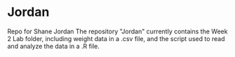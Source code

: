 # Jordan
Repo for Shane Jordan
The repository "Jordan" currently contains the Week 2 Lab folder, including weight data in a .csv file, and the script used to read and analyze the data in a .R file.
